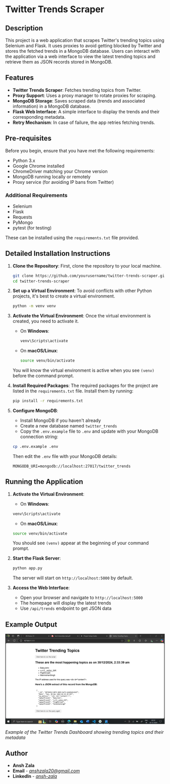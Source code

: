 # Twitter Trends Scraper

## Description
This project is a web application that scrapes Twitter's trending topics using Selenium and Flask. It uses proxies to avoid getting blocked by Twitter and stores the fetched trends in a MongoDB database. Users can interact with the application via a web interface to view the latest trending topics and retrieve them as JSON records stored in MongoDB.

## Features
- **Twitter Trends Scraper**: Fetches trending topics from Twitter.
- **Proxy Support**: Uses a proxy manager to rotate proxies for scraping.
- **MongoDB Storage**: Saves scraped data (trends and associated information) in a MongoDB database.
- **Flask Web Interface**: A simple interface to display the trends and their corresponding metadata.
- **Retry Mechanism**: In case of failure, the app retries fetching trends.
  
## Pre-requisites
Before you begin, ensure that you have met the following requirements:

- Python 3.x
- Google Chrome installed
- ChromeDriver matching your Chrome version
- MongoDB running locally or remotely
- Proxy service (for avoiding IP bans from Twitter)

### Additional Requirements
- Selenium
- Flask
- Requests
- PyMongo
- pytest (for testing)

These can be installed using the `requirements.txt` file provided.

## Detailed Installation Instructions

1. **Clone the Repository**: 
   First, clone the repository to your local machine.
   ```bash
   git clone https://github.com/yourusername/twitter-trends-scraper.git
   cd twitter-trends-scraper

2. **Set up a Virtual Environment**:
   To avoid conflicts with other Python projects, it's best to create a virtual environment.
   ```bash
   python -m venv venv

3. **Activate the Virtual Environment**:
   Once the virtual environment is created, you need to activate it.
   - On **Windows**:
     ```bash
     venv\Scripts\activate
     ```
   - On **macOS/Linux**:
     ```bash
     source venv/bin/activate
     ```
   You will know the virtual environment is active when you see `(venv)` before the command prompt.

4. **Install Required Packages**:
   The required packages for the project are listed in the `requirements.txt` file. Install them by running:
   ```bash
   pip install -r requirements.txt

5. **Configure MongoDB**:
   - Install MongoDB if you haven't already
   - Create a new database named `twitter_trends`
   - Copy the `.env.example` file to `.env` and update with your MongoDB connection string:
   ```bash
   cp .env.example .env
   ```
   Then edit the `.env` file with your MongoDB details:
   ```
   MONGODB_URI=mongodb://localhost:27017/twitter_trends
   ```

## Running the Application

1. **Activate the Virtual Environment**:
   - On **Windows**:
   ```bash
   venv\Scripts\activate
   ```
   - On **macOS/Linux**:
   ```bash
   source venv/bin/activate
   ```
   You should see `(venv)` appear at the beginning of your command prompt.

2. **Start the Flask Server**:
   ```bash
   python app.py
   ```
   The server will start on `http://localhost:5000` by default.

3. **Access the Web Interface**:
   - Open your browser and navigate to `http://localhost:5000`
   - The homepage will display the latest trends
   - Use `/api/trends` endpoint to get JSON data


## Example Output

![Twitter Trends Dashboard](screenshots/output.png)

*Example of the Twitter Trends Dashboard showing trending topics and their metadata*

## Author
- **Ansh Zala**
- **Email** - *anshzala20@gmail.com*
- **LinkedIn** - *[ansh-zala](https://www.linkedin.com/in/anshzala/)*
